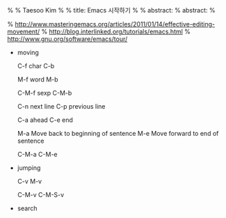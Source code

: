 %
% Taesoo Kim
%
% title: Emacs 시작하기
%
% abstract: 
% abstract: 
%

% http://www.masteringemacs.org/articles/2011/01/14/effective-editing-movement/
% http://blog.interlinked.org/tutorials/emacs.html
% http://www.gnu.org/software/emacs/tour/

- moving

	C-f	char
	C-b	

	M-f	word
	M-b	

    C-M-f sexp
    C-M-b 
    
	C-n	next line
	C-p	previous line

	C-a	ahead
	C-e	end

	M-a	Move back to beginning of sentence
	M-e	Move forward to end of sentence

    C-M-a 
    C-M-e
    
- jumping

    C-v
    M-v
    
    C-M-v
    C-M-S-v

    

- search

